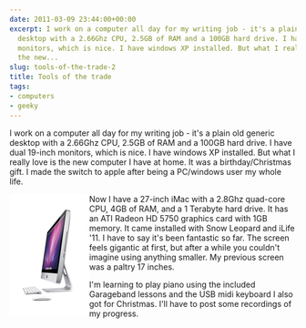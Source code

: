 ```yaml
---
date: 2011-03-09 23:44:00+00:00
excerpt: I work on a computer all day for my writing job - it's a plain old generic
  desktop with a 2.66Ghz CPU, 2.5GB of RAM and a 100GB hard drive. I have dual 19-inch
  monitors, which is nice. I have windows XP installed. But what I really love is
  the new...
slug: tools-of-the-trade-2
title: Tools of the trade
tags:
- computers
- geeky
---
```


I work on a computer all day for my writing job - it's a plain old generic desktop with a 2.66Ghz CPU, 2.5GB of RAM and a 100GB hard drive. I have dual 19-inch monitors, which is nice. I have windows XP installed. But what I really love is the new computer I have at home. It was a birthday/Christmas gift. I made the switch to apple after being a PC/windows user my whole life.

<img align="left" style="border:20px solid white" src="/images/imac-scaled500.png">

Now I have a 27-inch iMac with a 2.8Ghz quad-core CPU, 4GB of RAM, and a 1 Terabyte hard drive. It has an ATI Radeon HD 5750 graphics card with 1GB memory. It came installed with Snow Leopard and iLife '11. I have to say it's been fantastic so far. The screen feels gigantic at first, but after a while you couldn't imagine using anything smaller. My previous screen was a paltry 17 inches.

I'm learning to play piano using the included Garageband lessons and the USB midi keyboard I also got for Christmas. I'll have to post some recordings of my progress.
